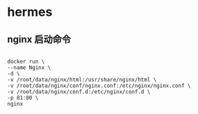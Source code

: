 # hermes

## nginx 启动命令

```shell

docker run \
--name Nginx \
-d \
-v /root/data/nginx/html:/usr/share/nginx/html \
-v /root/data/nginx/conf/nginx.conf:/etc/nginx/nginx.conf \
-v /root/data/nginx/conf.d:/etc/nginx/conf.d \
-p 81:80 \
nginx

```